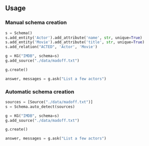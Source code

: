 ## Usage

### Manual schema creation

```python
s = Schema()
s.add_entity('Actor').add_attribute('name', str, unique=True)
s.add_entity('Movie').add_attribute('title', str, unique=True)
s.add_relation("ACTED", 'Actor', 'Movie')

g = KG("IMDB", schema=s)
g.add_source("./data/madoff.txt")

g.create()

answer, messages = g.ask("List a few actors")
```

### Automatic schema creation

```python
sources = [Source("./data/madoff.txt")]
s = Schema.auto_detect(sources)

g = KG("IMDB", schema=s)
g.add_source("./data/madoff.txt")

g.create()

answer, messages = g.ask("List a few actors")
```
